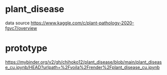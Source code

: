 # plant_disease
data source https://www.kaggle.com/c/plant-pathology-2020-fgvc7/overview


# prototype
https://mybinder.org/v2/gh/chihoko12/plant_disease/blob/main/plant_disease_cu.ipynb/HEAD?urlpath=%2Fvoila%2Frender%2Fplant_disease_cu.ipynb
